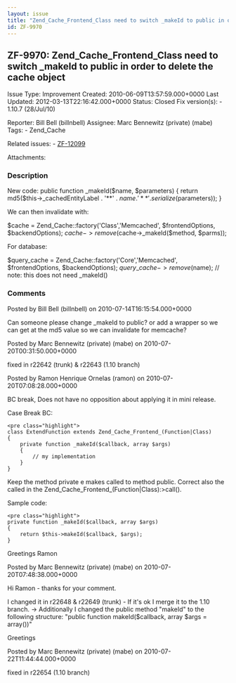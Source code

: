```yaml
---
layout: issue
title: "Zend_Cache_Frontend_Class need to switch _makeId to public in order to delete the cache object"
id: ZF-9970
---
```


ZF-9970: Zend\_Cache\_Frontend\_Class need to switch \_makeId to public in order to delete the cache object
-----------------------------------------------------------------------------------------------------------

 Issue Type: Improvement Created: 2010-06-09T13:57:59.000+0000 Last Updated: 2012-03-13T22:16:42.000+0000 Status: Closed Fix version(s): - 1.10.7 (28/Jul/10)
 
 Reporter:  Bill Bell (billnbell)  Assignee:  Marc Bennewitz (private) (mabe)  Tags: - Zend\_Cache
 
 Related issues: - [ZF-12099](/issues/browse/ZF-12099)
 
 Attachments: 
### Description

New code: public function \_makeId($name, $parameters) { return md5($this->\_cachedEntityLabel . '**' . $name . '**' . serialize($parameters)); }

We can then invalidate with:

$cache = Zend\_Cache::factory('Class','Memcached', $frontendOptions, $backendOptions); $cache->remove($cache->\_makeId($method, $parms));

For database:

$query\_cache = Zend\_Cache::factory('Core','Memcached', $frontendOptions, $backendOptions); $query\_cache->remove($name); // note: this does not need \_makeId()

 

 

### Comments

Posted by Bill Bell (billnbell) on 2010-07-14T16:15:54.000+0000

Can someone please change \_makeId to public? or add a wrapper so we can get at the md5 value so we can invalidate for memcache?

 

 

Posted by Marc Bennewitz (private) (mabe) on 2010-07-20T00:31:50.000+0000

fixed in r22642 (trunk) & r22643 (1.10 branch)

 

 

Posted by Ramon Henrique Ornelas (ramon) on 2010-07-20T07:08:28.000+0000

BC break, Does not have no opposition about applying it in mini release.

Case Break BC:

 
    <pre class="highlight">
    class ExtendFunction extends Zend_Cache_Frontend_(Function|Class)
    {
        private function _makeId($callback, array $args)
        {
            // my implementation
        }
    }


Keep the method private e makes called to method public. Correct also the called in the Zend\_Cache\_Frontend\_(Function|Class):>call().

Sample code:

 
    <pre class="highlight">
    private function _makeId($callback, array $args)
    {
        return $this->makeId($callback, $args);
    }


Greetings Ramon

 

 

Posted by Marc Bennewitz (private) (mabe) on 2010-07-20T07:48:38.000+0000

Hi Ramon - thanks for your comment.

I changed it in r22648 & r22649 (trunk) - If it's ok I merge it to the 1.10 branch. -> Additionally I changed the public method "makeId" to the following structure: "public function makeId($callback, array $args = array())"

Greetings

 

 

Posted by Marc Bennewitz (private) (mabe) on 2010-07-22T11:44:44.000+0000

fixed in r22654 (1.10 branch)

 

 